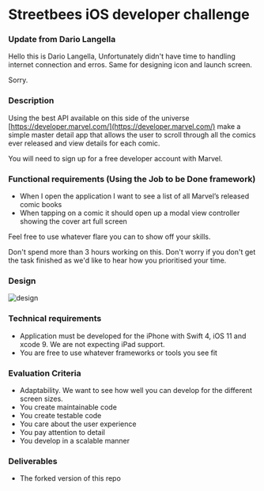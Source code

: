 # Streetbees iOS developer challenge 

### Update from Dario Langella
Hello this is Dario Langella, Unfortunately didn't have time to handling internet connection and erros. Same for designing icon and launch screen.

Sorry.

### Description
Using the best API available on this side of the universe [https://developer.marvel.com/](https://developer.marvel.com/) make a simple master detail app that allows the user to scroll through all the comics ever released and view details for each comic.

You will need to sign up for a free developer account with Marvel.

### Functional requirements (Using the Job to be Done framework)

- When I open the application I want to see a list of all Marvel’s released comic books
- When tapping on a comic it should open up a modal view controller showing the cover art full screen

Feel free to use whatever flare you can to show off your skills.

Don't spend more than 3 hours working on this. Don't worry if you don't get the task finished as we'd like to hear how you prioritised your time.

### Design

![design](design.png)
### Technical requirements
- Application must be developed for the iPhone with Swift 4, iOS 11 and xcode 9. We are not expecting iPad support.
- You are free to use whatever frameworks or tools you see fit

### Evaluation Criteria
- Adaptability. We want to see how well you can develop for the different screen sizes.
- You create maintainable code
- You create testable code
- You care about the user experience
- You pay attention to detail
- You develop in a scalable manner

### Deliverables
- The forked version of this repo
